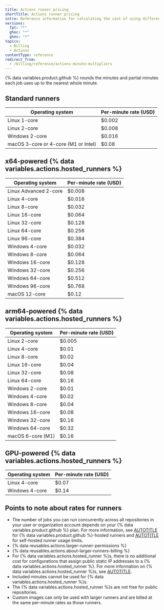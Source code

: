 ```yaml
---
title: Actions runner pricing
shortTitle: Actions runner pricing
intro: Reference information for calculating the cost of using different {% data variables.product.github %}-hosted runners.
versions:
  fpt: "*"
  ghec: "*"
  ghes: "*"
topics:
  - Billing
  - Actions
contentType: reference
redirect_from:
  - /billing/reference/actions-minute-multipliers
---
```


{% data variables.product.github %} rounds the minutes and partial minutes each job uses up to the nearest whole minute.

## Standard runners

| Operating system                     | Per-minute rate (USD) |
| ------------------------------------ | --------------------- |
| Linux 1-core                         | $0.002                |
| Linux 2-core                         | $0.008                |
| Windows 2-core                       | $0.016                |
| macOS 3-core or 4-core (M1 or Intel) | $0.08                 |

## x64-powered {% data variables.actions.hosted_runners %}

| Operating system      | Per-minute rate (USD) |
| --------------------- | --------------------- |
| Linux Advanced 2-core | $0.008                |
| Linux 4-core          | $0.016                |
| Linux 8-core          | $0.032                |
| Linux 16-core         | $0.064                |
| Linux 32-core         | $0.128                |
| Linux 64-core         | $0.256                |
| Linux 96-core         | $0.384                |
| Windows 4-core        | $0.032                |
| Windows 8-core        | $0.064                |
| Windows 16-core       | $0.128                |
| Windows 32-core       | $0.256                |
| Windows 64-core       | $0.512                |
| Windows 96-core       | $0.768                |
| macOS 12-core         | $0.12                 |

## arm64-powered {% data variables.actions.hosted_runners %}

| Operating system  | Per-minute rate (USD) |
| ----------------- | --------------------- |
| Linux 2-core      | $0.005                |
| Linux 4-core      | $0.01                 |
| Linux 8-core      | $0.02                 |
| Linux 16-core     | $0.04                 |
| Linux 32-core     | $0.08                 |
| Linux 64-core     | $0.16                 |
| Windows 2-core    | $0.01                 |
| Windows 4-core    | $0.02                 |
| Windows 8-core    | $0.04                 |
| Windows 16-core   | $0.08                 |
| Windows 32-core   | $0.16                 |
| Windows 64-core   | $0.32                 |
| macOS 6-core (M1) | $0.16                 |

## GPU-powered {% data variables.actions.hosted_runners %}

| Operating system | Per-minute rate (USD) |
| ---------------- | --------------------- |
| Linux 4-core     | $0.07                 |
| Windows 4-core   | $0.14                 |

## Points to note about rates for runners

* The number of jobs you can run concurrently across all repositories in your user or organization account depends on your {% data variables.product.github %} plan. For more information, see [AUTOTITLE](/actions/learn-github-actions/usage-limits-billing-and-administration) for {% data variables.product.github %}-hosted runners and [AUTOTITLE](/actions/hosting-your-own-runners/managing-self-hosted-runners/usage-limits-for-self-hosted-runners) for self-hosted runner usage limits.
* {% data reusables.actions.larger-runner-permissions %}
* {% data reusables.actions.about-larger-runners-billing %}
* For {% data variables.actions.hosted_runner %}s, there is no additional cost for configurations that assign public static IP addresses to a {% data variables.actions.hosted_runner %}. For more information on {% data variables.actions.hosted_runner %}s, see [AUTOTITLE](/actions/using-github-hosted-runners/using-larger-runners/about-larger-runners).
* Included minutes cannot be used for {% data variables.actions.hosted_runner %}s.
* The {% data variables.actions.hosted_runner %}s are not free for public repositories.
* Custom images can only be used with larger runners and are billed at the same per-minute rates as those runners.
